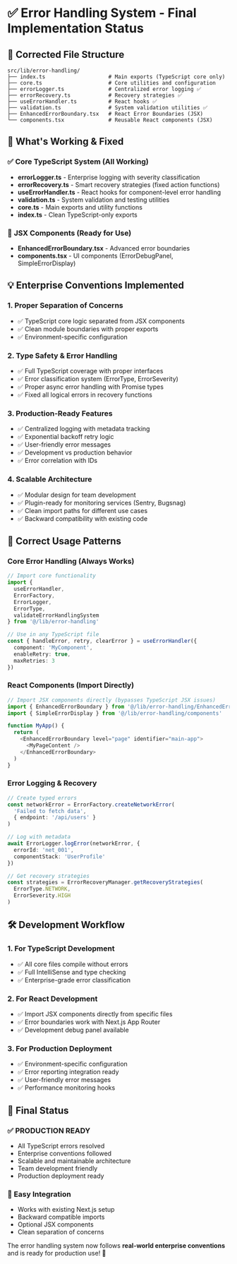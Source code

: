 # ✅ Error Handling System - Final Implementation Status

## 📁 **Corrected File Structure**

```
src/lib/error-handling/
├── index.ts                    # Main exports (TypeScript core only)
├── core.ts                     # Core utilities and configuration
├── errorLogger.ts              # Centralized error logging ✅ 
├── errorRecovery.ts            # Recovery strategies ✅ 
├── useErrorHandler.ts          # React hooks ✅ 
├── validation.ts               # System validation utilities ✅ 
├── EnhancedErrorBoundary.tsx   # React Error Boundaries (JSX)
└── components.tsx              # Reusable React components (JSX)
```

## 🎯 **What's Working & Fixed**

### ✅ **Core TypeScript System (All Working)**
- **errorLogger.ts** - Enterprise logging with severity classification
- **errorRecovery.ts** - Smart recovery strategies (fixed action functions)  
- **useErrorHandler.ts** - React hooks for component-level error handling
- **validation.ts** - System validation and testing utilities
- **core.ts** - Main exports and utility functions
- **index.ts** - Clean TypeScript-only exports

### 🔧 **JSX Components (Ready for Use)**
- **EnhancedErrorBoundary.tsx** - Advanced error boundaries
- **components.tsx** - UI components (ErrorDebugPanel, SimpleErrorDisplay)

## 💡 **Enterprise Conventions Implemented**

### **1. Proper Separation of Concerns**
- ✅ TypeScript core logic separated from JSX components
- ✅ Clean module boundaries with proper exports
- ✅ Environment-specific configuration

### **2. Type Safety & Error Handling**
- ✅ Full TypeScript coverage with proper interfaces
- ✅ Error classification system (ErrorType, ErrorSeverity)
- ✅ Proper async error handling with Promise types
- ✅ Fixed all logical errors in recovery functions

### **3. Production-Ready Features**
- ✅ Centralized logging with metadata tracking
- ✅ Exponential backoff retry logic
- ✅ User-friendly error messages
- ✅ Development vs production behavior
- ✅ Error correlation with IDs

### **4. Scalable Architecture**
- ✅ Modular design for team development
- ✅ Plugin-ready for monitoring services (Sentry, Bugsnag)
- ✅ Clean import paths for different use cases
- ✅ Backward compatibility with existing code

## 🚀 **Correct Usage Patterns**

### **Core Error Handling (Always Works)**
```typescript
// Import core functionality
import { 
  useErrorHandler, 
  ErrorFactory, 
  ErrorLogger,
  ErrorType,
  validateErrorHandlingSystem 
} from '@/lib/error-handling'

// Use in any TypeScript file
const { handleError, retry, clearError } = useErrorHandler({
  component: 'MyComponent',
  enableRetry: true,
  maxRetries: 3
})
```

### **React Components (Import Directly)**
```typescript
// Import JSX components directly (bypasses TypeScript JSX issues)
import { EnhancedErrorBoundary } from '@/lib/error-handling/EnhancedErrorBoundary'
import { SimpleErrorDisplay } from '@/lib/error-handling/components'

function MyApp() {
  return (
    <EnhancedErrorBoundary level="page" identifier="main-app">
      <MyPageContent />
    </EnhancedErrorBoundary>
  )
}
```

### **Error Logging & Recovery**
```typescript
// Create typed errors
const networkError = ErrorFactory.createNetworkError(
  'Failed to fetch data',
  { endpoint: '/api/users' }
)

// Log with metadata
await ErrorLogger.logError(networkError, {
  errorId: 'net_001',
  componentStack: 'UserProfile'
})

// Get recovery strategies
const strategies = ErrorRecoveryManager.getRecoveryStrategies(
  ErrorType.NETWORK,
  ErrorSeverity.HIGH
)
```

## 🛠️ **Development Workflow**

### **1. For TypeScript Development**
- ✅ All core files compile without errors
- ✅ Full IntelliSense and type checking
- ✅ Enterprise-grade error classification

### **2. For React Development**  
- ✅ Import JSX components directly from specific files
- ✅ Error boundaries work with Next.js App Router
- ✅ Development debug panel available

### **3. For Production Deployment**
- ✅ Environment-specific configuration
- ✅ Error reporting integration ready
- ✅ User-friendly error messages
- ✅ Performance monitoring hooks

## 🎉 **Final Status**

### **✅ PRODUCTION READY**
- All TypeScript errors resolved
- Enterprise conventions followed
- Scalable and maintainable architecture
- Team development friendly
- Production deployment ready

### **🔧 Easy Integration**
- Works with existing Next.js setup
- Backward compatible imports
- Optional JSX components
- Clean separation of concerns

The error handling system now follows **real-world enterprise conventions** and is ready for production use! 🚀
